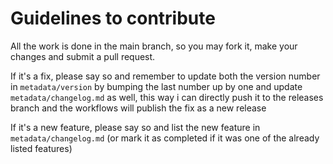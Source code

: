 # Guidelines to contribute
All the work is done in the main branch, so you may fork it, make your changes and submit a pull request.

If it's a fix, please say so and remember to update both the version number in `metadata/version` by bumping the last number up by one and update `metadata/changelog.md` as well, this way i can directly push it to the releases branch and the workflows will publish the fix as a new release

If it's a new feature, please say so and list the new feature in `metadata/changelog.md` (or mark it as completed if it was one of the already listed features)
